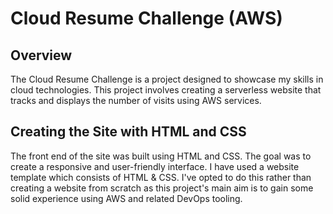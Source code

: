 # Cloud Resume Challenge (AWS)

## Overview

The Cloud Resume Challenge is a project designed to showcase my skills in cloud technologies. This project involves creating a serverless website that tracks and displays the number of visits using AWS services.

## Creating the Site with HTML and CSS

The front end of the site was built using HTML and CSS. The goal was to create a responsive and user-friendly interface. I have used a website template which consists of HTML & CSS. I've opted to do this rather than creating a website from scratch as this project's main aim is to gain some solid experience using AWS and related DevOps tooling.


